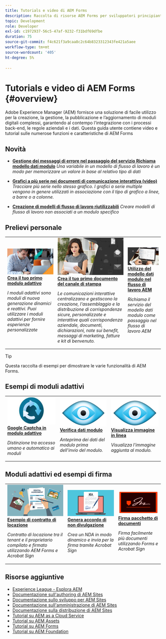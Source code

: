 ```yaml
---
title: Tutorials e video di AEM Forms
description: Raccolta di risorse AEM Forms per sviluppatori principianti ed esperti di AEM Forms
topic: Development
role: Developer
exl-id: c1972937-56c5-47af-9232-f31bdf69dfbe
duration: 75
source-git-commit: f4c621f3a9caa8c2c64b8323312343fe421a5aee
workflow-type: tm+mt
source-wordcount: '405'
ht-degree: 5%

---
```


# Tutorials e video di AEM Forms {#overview}

Adobe Experience Manager (AEM) fornisce una soluzione di facile utilizzo per la creazione, la gestione, la pubblicazione e l’aggiornamento di moduli digitali complessi, garantendo al contempo l’integrazione con i processi back-end, le regole aziendali e i dati. Questa guida utente contiene video e tutorial sulle numerose funzioni e caratteristiche di AEM Forms

## Novità

* **[Gestione dei messaggi di errore nel passaggio del servizio Richiama modello dati modulo](./adaptive-forms/handling-error-messages-in-invoke-fdm-step.md)**
  *Una variabile in un modello di flusso di lavoro è un modo per memorizzare un valore in base al relativo tipo di dati*

* **[Grafici a più serie nei documenti di comunicazione interattiva (video)](./interactive-communications/multiseriescharts.md)**
  *Tracciare più serie nello stesso grafico. I grafici a serie multiple vengono in genere utilizzati in associazione con il tipo di grafico a linee, a barre o a colonne.*

* **[Creazione di modelli di flusso di lavoro riutilizzabili](./adaptive-forms/re-usable-aem-forms-workflow-models-article.md)**
  *Creare modelli di flusso di lavoro non associati a un modulo specifico*

## Prelievi personale

<table>
<tr>
  <td>
    <a href="./creating-your-first-adaptive-form/introduction-and-setup.md">
      <img alt="Creare il primo modulo adattivo" src="./assets/afhero.png" />
    </a>
    <div>
      <a href="./creating-your-first-adaptive-form/introduction-and-setup.md">
    <strong>Crea il tuo primo modulo adattivo</strong>
    </a>
    </div>
    <p>
    <em>I moduli adattivi sono moduli di nuova generazione dinamici e reattivi. Puoi utilizzare i moduli adattivi per fornire esperienze personalizzate</em>
    <p>
  </td>
   <td>
    <a href="./ic-print-channel-tutorial/introduction.md">
      <img alt="Crea il primo documento del canale di stampa" src="./assets/correspondence-management1.png" />
    </a>
    <div>
      <a href="./ic-print-channel-tutorial/introduction.md">
    <strong>Crea il tuo primo documento del canale di stampa</strong>
    </a>
    </div>
    <p>
    <em>Le comunicazioni interattive centralizzano e gestiscono la creazione, l'assemblaggio e la distribuzione di corrispondenze sicure, personalizzate e interattive quali corrispondenza aziendale, documenti, dichiarazioni, note sui benefit, messaggi di marketing, fatture e kit di benvenuto. </em>
    <p>
  </td>
  <td>
    <a href="./adaptive-forms/form-data-model-service-as-step-in-workflow-video-use.md">
      <img alt="Utilizzo del modello dati modulo nel flusso di lavoro AEM" src="./assets/fdmlogo.png" />
    </a>
    <div>
      <a href="./adaptive-forms/form-data-model-service-as-step-in-workflow-video-use.md">
    <strong>Utilizzo del modello dati modulo nel flusso di lavoro AEM</strong>
    </a>
    </div>
    <p>
    <em>Richiama il servizio del modello dati modulo come passaggio nel flusso di lavoro AEM</em>
    <p>
  </td>
</tr>
</table>

>[!TIP]
>
>Questa raccolta di esempi per dimostrare le varie funzionalità di AEM Forms.


## Esempi di moduli adattivi

<table>
<tr>
  <td>
    <a href="https://experienceleague.adobe.com/docs/experience-manager-learn/getting-started-with-aem-headless/graphql/overview.html?lang=it">
      <img alt= "Acquisizione in AEM Forms" src="./assets/captcha1.png" />
    </a>
    <div>
      <a href="https://forms.enablementadobe.com/content/forms/af/registerfornewsletter.html">
    <strong>Google Captcha in modulo adattivo</strong>
    </a>
    </div>
    <p>
    <em> Distinzione tra accesso umano e automatico ai moduli</em>
    <p>
  </td>
  <td>
    <a href="https://forms.enablementadobe.com/content/dam/formsanddocuments/summaryscreen/jcr:content?wcmmode=disabled">
    <img alt="Anteprima dati modulo" src="./assets/preview.png" />
    </a>
    <div>
    <a href="https://forms.enablementadobe.com/content/dam/formsanddocuments/summaryscreen/jcr:content?wcmmode=disabled">
    <strong>Verifica dati modulo</strong>
    </a>
    </div>
    <p>
    <em>Anteprima dei dati del modulo prima dell'invio del modulo.</em>
    </p>
  </td>
  <td>
    <a href="https://forms.enablementadobe.com/content/forms/af/addinlineimage.html">
      <img alt=" Immagine in linea" src="./assets/preview.png" />
    </a>
     <div>
      <a href="https://forms.enablementadobe.com/content/forms/af/addinlineimage.html">
        <strong>Visualizza immagine in linea</strong>
      </a>
    </div>
    <p>
    <em>Visualizza l'immagine aggiunta al modulo.</em>
    <p>
  </td>
</tr>
</table>

## Moduli adattivi ed esempi di firma

<table>
<tr>
  <td>
    <a href="https://forms.enablementadobe.com/content/forms/af/rentalagreement.html">
      <img alt="Contratto di noleggio" src="./assets/rental-agreement.png" />
    </a>
    <div>
      <a href="https://forms.enablementadobe.com/content/forms/af/rentalagreement.html">
    <strong>Esempio di contratto di locazione</strong>
    </a>
    </div>
    <p>
    <em>Contratto di locazione tra il tenant e il proprietario compilato e firmato utilizzando AEM Forms e Acrobat Sign</em>
    <p>
  </td>
  <td>
    <a href="https://forms.enablementadobe.com/content/dam/formsanddocuments/ndawizard/jcr:content?wcmmode=disabled">
    <img alt="Accordo NDA" src="./assets/nda1.png" />
    </a>
    <div>
    <a href="https://forms.enablementadobe.com/content/dam/formsanddocuments/ndawizard/jcr:content?wcmmode=disabled">
    <strong>Genera accordo di non divulgazione</strong>
    </a>
    </div>
    <p>
    <em>Crea un NDA in modo dinamico e invia per la firma tramite Acrobat Sign</em>
    </p>
  </td>
  <td>
    <a href="https://forms.enablementadobe.com/content/dam/formsanddocuments/formsandsigndemo/refinanceform/jcr:content?wcmmode=disabled">
      <img alt="Firma pacchetto documenti" src="./assets/sign.png" />
    </a>
     <div>
      <a href="https://forms.enablementadobe.com/content/dam/formsanddocuments/formsandsigndemo/refinanceform/jcr:content?wcmmode=disabled">
        <strong>Firma pacchetto di documenti</strong>
      </a>
    </div>
    <p>
    <em>Firma facilmente più documenti utilizzando Forms e Acrobat Sign</em>
    <p>
  </td>
</tr>
</table>




## Risorse aggiuntive

* [Experience League - Esplora AEM](https://experienceleague.adobe.com/it?lang=it#recommended/solutions/experience-manager)
* [Documentazione sull&#39;authoring di AEM Sites](https://experienceleague.adobe.com/docs/experience-manager-65/authoring/home.html?lang=it)
* [Documentazione sullo sviluppo per AEM Sites](https://experienceleague.adobe.com/docs/experience-manager-65/developing/home.html?lang=it)
* [Documentazione sull&#39;amministrazione di AEM Sites](https://experienceleague.adobe.com/docs/experience-manager-65/administering/home.html?lang=it)
* [Documentazione sulla distribuzione di AEM Sites](https://experienceleague.adobe.com/docs/experience-manager-65/deploying/home.html?lang=it)
* [Tutorial su AEM as a Cloud Service](/help/cloud-service/overview.md)
* [Tutorial su AEM Assets](/help/assets/overview.md)
* [Tutorial su AEM Forms](/help/forms/overview.md)
* [Tutorial su AEM Foundation](/help/foundation/overview.md)
